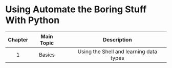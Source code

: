 # Using Automate the Boring Stuff With Python

| Chapter | Main Topic |     |               Description               |
| :-----: | :--------: | :-: | :-------------------------------------: |
|    1    |   Basics   |     | Using the Shell and learning data types |
